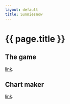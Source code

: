 ```yaml
---
layout: default
title: Sunniesnow
---
```


# {{ page.title }}

## The game

[link](/game).

## Chart maker

[link](/maker).

